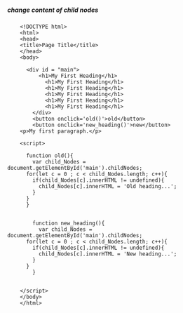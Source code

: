 ##### change content of child nodes


        <!DOCTYPE html>
        <html>
        <head>
        <title>Page Title</title>
        </head>
        <body>

          <div id = "main">
              <h1>My First Heading</h1>
                <h1>My First Heading</h1>
                <h1>My First Heading</h1>
                <h1>My First Heading</h1>
                <h1>My First Heading</h1>
                <h1>My First Heading</h1>
            </div>
            <button onclick='old()'>old</button>
            <button onclick='new_heading()'>new</button>
        <p>My first paragraph.</p>

        <script>

          function old(){
            var child_Nodes = 		document.getElementById('main').childNodes;
          for(let c = 0 ; c < child_Nodes.length; c++){
            if(child_Nodes[c].innerHTML != undefined){
              child_Nodes[c].innerHTML = 'Old heading...';
            }
          }
          }


            function new_heading(){
              var child_Nodes = document.getElementById('main').childNodes;
          for(let c = 0 ; c < child_Nodes.length; c++){
            if(child_Nodes[c].innerHTML != undefined){
              child_Nodes[c].innerHTML = 'New heading...';
            }
          }
            }


        </script>
        </body>
        </html>
